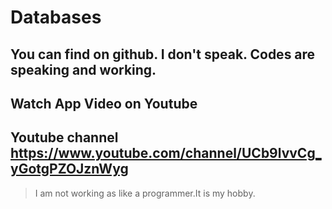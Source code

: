 # Databases
## You can find on github. I don't speak. Codes are speaking and working.
## Watch App Video on Youtube
## Youtube channel https://www.youtube.com/channel/UCb9lvvCg_yGotgPZOJznWyg
> I am not working as like a programmer.It is my hobby.
